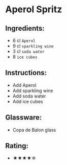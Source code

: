 # Aperol Spritz

## Ingredients:
- 6 cl `Aperol`
- 9 cl `sparkling wine`
- 3 cl `soda water`
- 8 `ice cubes`

## Instructions:
- Add Aperol
- Add sparkling wine
- Add soda water
- Add ice cubes

## Glassware:
- Copa de Balon glass

## Rating:
- ★★★★☆
